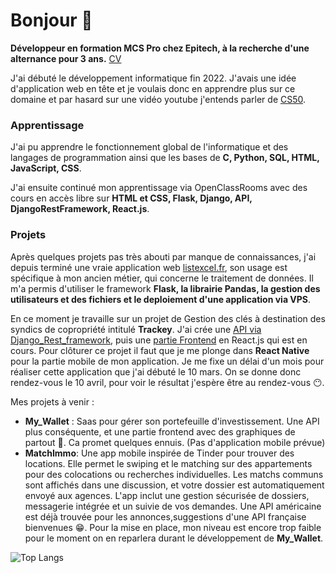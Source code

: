 
# Bonjour 👋
__Développeur en formation MCS Pro chez Epitech, à la recherche d'une alternance pour 3 ans.__ [CV](CV.pdf)

J'ai débuté le développement informatique fin 2022. J'avais une idée d'application web en tête et je voulais donc en apprendre plus sur ce domaine et par hasard sur une vidéo youtube j'entends parler de [CS50](https://pll.harvard.edu/course/cs50-introduction-computer-science).

### Apprentissage
J'ai pu apprendre le fonctionnement global de l'informatique et des langages de programmation ainsi que les bases de __C, Python, SQL, HTML, JavaScript, CSS__. 

J'ai ensuite continué mon apprentissage via OpenClassRooms avec des cours en accès libre sur __HTML et CSS, Flask, Django, API, DjangoRestFramework, React.js__. 

### Projets
Après quelques projets pas très abouti par manque de connaissances, j'ai depuis terminé une vraie application web [listexcel.fr](listexcel.fr), son usage est spécifique à mon ancien métier, qui concerne le traitement de données. Il m'a permis d'utiliser le framework __Flask, la librairie Pandas, la gestion des utilisateurs et des fichiers et le deploiement d'une application via VPS__. 

En ce moment je travaille sur un projet de Gestion des clés à destination des syndics de copropriété intitulé __Trackey__. J'ai crée une [API via Django_Rest_framework](https://github.com/Nicolas-Dmb/Trackey_API), puis une [partie Frontend](https://github.com/Nicolas-Dmb/Trackey_Frontend) en React.js qui est en cours. Pour clôturer ce projet il faut que je me plonge dans __React Native__ pour la partie mobile de mon application. Je me fixe un délai d'un mois pour réaliser cette application que j'ai débuté le 10 mars. On se donne donc rendez-vous le 10 avril, pour voir le résultat j'espère être au rendez-vous 😶.

Mes projets à venir : 
- __My_Wallet__ : Saas pour gérer son portefeuille d'investissement. Une API plus conséquente, et une partie frontend avec des graphiques de partout 🤯. Ca promet quelques ennuis. (Pas d'application mobile prévue) 
- __MatchImmo__: Une app mobile inspirée de Tinder pour trouver des locations. Elle permet le swiping et le matching sur des appartements pour des colocations ou recherches individuelles. Les matchs communs sont affichés dans une discussion, et votre dossier est automatiquement envoyé aux agences. L'app inclut une gestion sécurisée de dossiers, messagerie intégrée et un suivie de vos demandes. Une API américaine est déjà trouvée pour les annonces,suggestions d'une API française bienvenues 😁. Pour la mise en place, mon niveau est encore trop faible pour le moment on en reparlera durant le développement de __My_Wallet__.



![Top Langs](https://github-readme-stats.vercel.app/api/top-langs/?username=Nicolas-Dmb&layout=compact)










